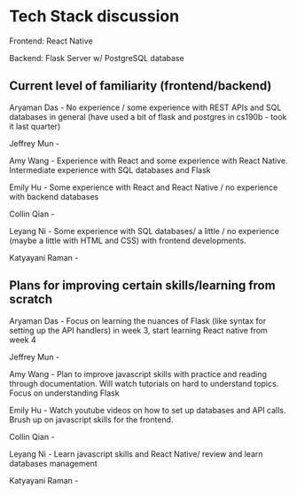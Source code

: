 # Tech Stack discussion

Frontend: React Native

Backend: Flask Server w/ PostgreSQL database

## Current level of familiarity (frontend/backend)

Aryaman Das - No experience / some experience with REST APIs and SQL databases in general (have used a bit of flask and postgres in cs190b - took it last quarter)

Jeffrey Mun -

Amy Wang - Experience with React and some experience with React Native. Intermediate experience with SQL databases and Flask

Emily Hu - Some experience with React and React Native / no experience with backend databases

Collin Qian -

Leyang Ni - Some experience with SQL databases/ a little / no experience (maybe a little with HTML and CSS) with frontend developments. 

Katyayani Raman - 

## Plans for improving certain skills/learning from scratch

Aryaman Das - Focus on learning the nuances of Flask (like syntax for setting up the API handlers) in week 3, start learning React native from week 4

Jeffrey Mun -

Amy Wang - Plan to improve javascript skills with practice and reading through documentation. Will watch tutorials on hard to understand topics. Focus on understanding Flask

Emily Hu - Watch youtube videos on how to set up databases and API calls. Brush up on javascript skills for the frontend.

Collin Qian - 

Leyang Ni - Learn javascript skills and React Native/ review and learn databases management

Katyayani Raman -
